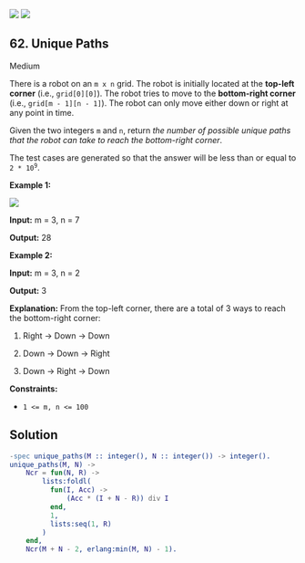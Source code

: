 [![](https://img.shields.io/github/stars/LeetCode-in-Erlang/LeetCode-in-Erlang?label=Stars&style=flat-square)](https://github.com/LeetCode-in-Erlang/LeetCode-in-Erlang)
[![](https://img.shields.io/github/forks/LeetCode-in-Erlang/LeetCode-in-Erlang?label=Fork%20me%20on%20GitHub%20&style=flat-square)](https://github.com/LeetCode-in-Erlang/LeetCode-in-Erlang/fork)

## 62\. Unique Paths

Medium

There is a robot on an `m x n` grid. The robot is initially located at the **top-left corner** (i.e., `grid[0][0]`). The robot tries to move to the **bottom-right corner** (i.e., `grid[m - 1][n - 1]`). The robot can only move either down or right at any point in time.

Given the two integers `m` and `n`, return _the number of possible unique paths that the robot can take to reach the bottom-right corner_.

The test cases are generated so that the answer will be less than or equal to <code>2 * 10<sup>9</sup></code>.

**Example 1:**

![](https://assets.leetcode.com/uploads/2018/10/22/robot_maze.png)

**Input:** m = 3, n = 7

**Output:** 28

**Example 2:**

**Input:** m = 3, n = 2

**Output:** 3

**Explanation:** From the top-left corner, there are a total of 3 ways to reach the bottom-right corner: 

1. Right -> Down -> Down 

2. Down -> Down -> Right 

3. Down -> Right -> Down

**Constraints:**

*   `1 <= m, n <= 100`

## Solution

```erlang
-spec unique_paths(M :: integer(), N :: integer()) -> integer().
unique_paths(M, N) ->
    Ncr = fun(N, R) ->
        lists:foldl(
          fun(I, Acc) -> 
              (Acc * (I + N - R)) div I
          end, 
          1, 
          lists:seq(1, R)
        )
    end,
    Ncr(M + N - 2, erlang:min(M, N) - 1).
```